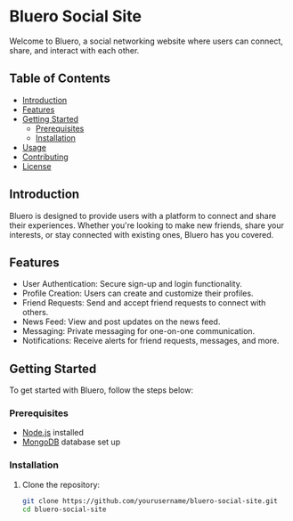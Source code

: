 # Bluero Social Site

Welcome to Bluero, a social networking website where users can connect, share, and interact with each other.

## Table of Contents
- [Introduction](#introduction)
- [Features](#features)
- [Getting Started](#getting-started)
  - [Prerequisites](#prerequisites)
  - [Installation](#installation)
- [Usage](#usage)
- [Contributing](#contributing)
- [License](#license)

## Introduction
Bluero is designed to provide users with a platform to connect and share their experiences. Whether you're looking to make new friends, share your interests, or stay connected with existing ones, Bluero has you covered.

## Features
- User Authentication: Secure sign-up and login functionality.
- Profile Creation: Users can create and customize their profiles.
- Friend Requests: Send and accept friend requests to connect with others.
- News Feed: View and post updates on the news feed.
- Messaging: Private messaging for one-on-one communication.
- Notifications: Receive alerts for friend requests, messages, and more.

## Getting Started
To get started with Bluero, follow the steps below:

### Prerequisites
- [Node.js](https://nodejs.org/) installed
- [MongoDB](https://www.mongodb.com/) database set up

### Installation
1. Clone the repository:
   ```bash
   git clone https://github.com/yourusername/bluero-social-site.git
   cd bluero-social-site
